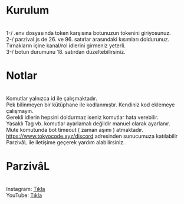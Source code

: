 # Kurulum #
<br>1-/ .env dosyasında token karşısına botunuzun tokenini giriyosunuz.
<br>2-/ parzival.js de 26. ve 96. satırlar arasındaki kısımları doldurunuz. Tırnakların içine kanal/rol idlerini girmeniz yeterli.
<br>3-/ botun durumunu 18. satırdan düzeltebilirsiniz.
# Notlar #
<br>Komutlar yalnızca id ile çalışmaktadır.
<br>Pek bilinmeyen bir kütüphane ile kodlanmıştır. Kendiniz kod eklemeye çalışmayın. 
<br>Gerekli idlerin hepsini doldurmaz iseniz komutlar hata verebilir.
<br>Yasaklı Tag vb. komutlar ayarlamalı değildir manuel olarak ayarlanır.
<br>Mute komutunda bot timeout ( zaman aşımı ) atmaktadır.
<br>https://www.tokyocode.xyz/discord adresinden sunucumuza katılabilir ParzivâL ile iletişime geçerek yardım alabilirsiniz.
# ParzivâL #
<br> Instagram: <a href="https://instagram.com/parziisgod">Tıkla</a>
<br> YouTube: <a href="https://youtube.com/c/ParzivaL400">Tıkla</a>
